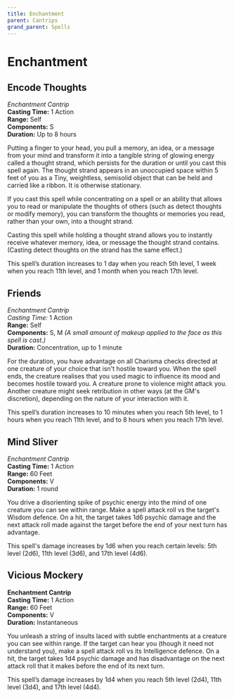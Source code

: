 ```yaml
---
title: Enchantment
parent: Cantrips
grand_parent: Spells
---
```


# Enchantment

## Encode Thoughts
*Enchantment Cantrip*<br>
**Casting Time:** 1 Action<br>
**Range:** Self<br>
**Components:** S<br>
**Duration:** Up to 8 hours

Putting a finger to your head, you pull a memory, an idea, or a message from your mind and transform it into a tangible string of glowing energy called a thought strand, which persists for the duration or until you cast this spell again. The thought strand appears in an unoccupied space within 5 feet of you as a Tiny, weightless, semisolid object that can be held and carried like a ribbon. It is otherwise stationary.

If you cast this spell while concentrating on a spell or an ability that allows you to read or manipulate the thoughts of others (such as detect thoughts or modify memory), you can transform the thoughts or memories you read, rather than your own, into a thought strand.

Casting this spell while holding a thought strand allows you to instantly receive whatever memory, idea, or message the thought strand contains. (Casting detect thoughts on the strand has the same effect.)

This spell’s duration increases to 1 day when you reach 5th level, 1 week when you reach 11th level, and 1 month when you reach 17th level.

## Friends
*Enchantment Cantrip*<br>
*Casting Time:* 1 Action<br>
**Range:** Self<br>
**Components:** S, M *(A small amount of makeup applied to the face as this spell is cast.)*<br>
**Duration:** Concentration, up to 1 minute

For the duration, you have advantage on all Charisma checks directed at one creature of your choice that isn't hostile toward you. When the spell ends, the creature realises that you used magic to influence its mood and becomes hostile toward you. A creature prone to violence might attack you. Another creature might seek retribution in other ways (at the GM's discretion), depending on the nature of your interaction with it.

This spell’s duration increases to 10 minutes when you reach 5th level, to 1 hours when you reach 11th level, and to 8 hours when you reach 17th level.

## Mind Sliver
*Enchantment Cantrip*<br>
**Casting Time:** 1 Action<br>
**Range:** 60 Feet<br>
**Components:** V<br>
**Duration:** 1 round

You drive a disorienting spike of psychic energy into the mind of one creature you can see within range. Make a spell attack roll vs the target's Wisdom defence. On a hit, the target takes 1d6 psychic damage and the next attack roll made against the target before the end of your next turn has advantage.

This spell's damage increases by 1d6 when you reach certain levels: 5th level (2d6), 11th level (3d6), and 17th level (4d6).

## Vicious Mockery
**Enchantment Cantrip**<br>
**Casting Time:** 1 Action<br>
**Range:** 60 Feet<br>
**Components:** V<br>
**Duration:** Instantaneous

You unleash a string of insults laced with subtle enchantments at a creature you can see within range. If the target can hear you (though it need not understand you), make a spell attack roll vs its Intelligence defence. On a hit, the target takes 1d4 psychic damage and has disadvantage on the next attack roll that it makes before the end of its next turn.

This spell’s damage increases by 1d4 when you reach 5th level (2d4), 11th level (3d4), and 17th level (4d4).
